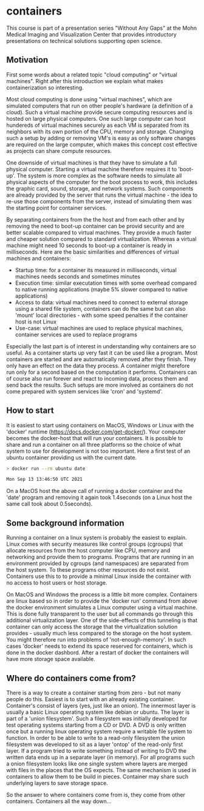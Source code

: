 # containers

This course is part of a presentation series "Without Any Gaps" at the Mohn Medical Imaging and Visualization Center that provides introductory presentations on technical solutions supporting open science.

## Motivation

First some words about a related topic "cloud computing" or "virtual machines". Right after this introduction we explain what makes containerization so interesting.

Most cloud computing is done using "virtual machines", which are simulated computers that run on other people's hardware (a definition of a cloud). Such a virtual machine provide secure computing resources and is hosted on large physical computers. One such large computer can host hundereds of virtual machines securely as each VM is separated from its neighbors with its own portion of the CPU, memory and storage. Changing such a setup by adding or removing VM's is easy as only software changes are required on the large computer, which makes this concept cost effective as projects can share compute resources.

One downside of virtual machines is that they have to simulate a full physical computer. Starting a virtual machine therefore requires it to 'boot-up'. The system is more complex as the software needs to simulate all physical aspects of the computer for the boot process to work, this includes the graphic card, sound, storage, and network systems. Such components are already provided by the server that runs the virtual machine - the idea to re-use those components from the server, instead of simulating them was the starting point for container services.

By separating containers from the the host and from each other and by removing the need to boot-up container can be provid security and are better scalable
compared to virtual machines. They provide a much faster and cheaper solution compared to standard virtualization. Whereas a virtual machine might need 10 seconds to boot-up a container is ready in milliseconds. Here are the basic similarities and differences of virtual machines and containers:

- Startup time: for a container its measured in milliseconds, virtual machines needs seconds and sometimes minutes
- Execution time: similar executation times with some overhead compared to native running applications (maybe 5% slower compared to native applications)
- Access to data: virtual machines need to connect to external storage using a shared file system, containers can do the same but can also 'mount' local directories - with some speed penalties if the container host is not Linux
- Use-case: virtual machines are used to replace physical machines, container services are used to replace programs

Especially the last part is of interest in understanding why containers are so useful. As a container starts up very fast it can be used like a program. Most containers are started and are automatically removed after they finish. They only have an effect on the data they process. A container might therefore run only for a second based on the computation it performs. Containers can of course also run forever and react to incoming data, process them and send back the results. Such setups are more involved as containers do not come prepared with system services like 'cron' and 'systemd'.


## How to start

It is easiest to start using containers on MacOS, Windows or Linux with the 'docker' runtime (https://docs.docker.com/get-docker/). Your computer becomes the docker-host that will run your containers. It is possible to share and run a container on all three platforms so the choice of what system to use for development is not too important. Here a first test of an ubuntu container providing us with the current date.

```bash
> docker run --rm ubuntu date

Mon Sep 13 13:46:50 UTC 2021
```

On a MacOS host the above call of running a docker container and the 'date' program and removing it again took 1.4seconds (on a Linux host the same call took about 0.5seconds).

## Some background information

Running a container on a linux system is probably the easiest to explain. Linux comes with security measures like control groups (cgroups) that allocate resources from the host computer like CPU, memory and networking and provide them to programs. Programs that are running in an environment provided by cgroups (and namespaces) are separated from the host system. To these programs other resources do not exist. Containers use this to to provide a minimal Linux inside the container with no access to host users or host storage.

On MacOS and Windows the process is a little bit more complex. Containers are linux based so in order to provide the 'docker run' command from above the docker environment simulates a Linux computer using a virtual machine. This is done fully transparent to the user but all commands go through this additional virtualization layer. One of the side-effects of this tunneling is that container can only access the storage that the virtualization solution provides - usually much less compared to the storage on the host system. You might therefore run into problems of 'not-enough-memory'. In such cases 'docker' needs to extend its space reserved for containers, which is done in the docker dashbord. After a restart of docker the containers will have more storage space available.

## Where do containers come from?

There is a way to create a container starting from zero - but not many people do this. Easiest is to start with an already existing container. Container's consist of layers (yes, just like an onion). The innermost layer is usually a basic Linux operating system like debian or ubuntu. The layer is part of a 'union filesystem'. Such a filesystem was initially developed for test operating systems starting from a CD or DVD. A DVD is only written once but a running linux operating system require a writable file system to function. In order to be able to write to a read-only filesystem the union filesystem was developed to sit as a layer 'ontop' of the read-only first layer. If a program tried to write something instead of writing to DVD the written data ends up in a separate layer (in memory). For all programs such a onion filesystem looks like one single system where layers are merged with files in the places that the OS expects. The same mechanism is used in containers to allow them to be build in pieces. Container may share such underlying layers to save storage space. 

So the answer to where containers come from is, they come from other containers. Containers all the way down...

